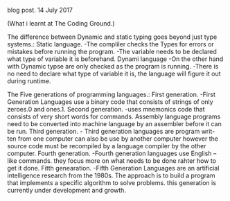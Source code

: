 blog post.
14 July 2017

(What i learnt at The Coding Ground.)

The difference between Dynamic and static typing goes beyond just type systems.:
Static language.
	-The compliler checks the Types for errors or mistakes before running the program.
	-The variable needs to be declared what type of variable it is beforehand.
Dynami language
	-On the other hand with Dynamic typse are only checked as the program is running.
	-There is no need to declare what type of variable it is, the language will figure it out during runtime.

The Five generations of programming languages.:
First generation.
	-First Generation Languages use a binary code that consists of strings of only zeroes.0 and ones.1.
Second generation.
	-uses mnemonics code that consists of very short words for commands. Assembly language programs need to be converted into machine language by an assembler before it can be run.
Third generation.
	- Third generation languages are program writ- ten from one computer can also be use by another computer however the source code must be recompiled by a language compiler by the other computer.
Fourth generation.
	-Fourth generation languages use English – like commands. they focus more on what needs to be done rahter how to get it done.
Fitth genearation.
	-Fifth Generation Languages are an artificial intelligence research from the 1980s. The approach is to build a program that implements a specific algorithm to solve problems. this generation is currently under development and growth.  
